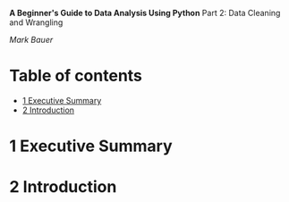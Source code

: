 **A Beginner's Guide to Data Analysis Using Python**
Part 2: Data Cleaning and Wrangling

*Mark Bauer*



Table of contents
=================

   * [1 Executive Summary](#1-Executive-Summary)
   * [2 Introduction](#2-Introduction)


# 1 Executive Summary


# 2 Introduction



